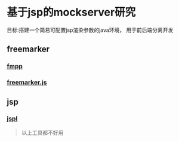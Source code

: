 

# 基于jsp的mockserver研究

目标:搭建一个简易可配置jsp渲染参数的java环境，
用于前后端分离开发

## freemarker

### [fmpp](https://github.com/freemarker/fmpp)

### [freemarker.js](https://github.com/ijse/freemarker.js)

## jsp

### [jspl](https://github.com/jvmvik/jspl)



> 以上工具都不好用